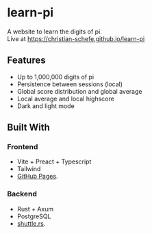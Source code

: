# learn-pi

A website to learn the digits of pi.<br>
Live at https://christian-schefe.github.io/learn-pi

## Features

- Up to 1,000,000 digits of pi
- Persistence between sessions (local)
- Global score distribution and global average
- Local average and local highscore
- Dark and light mode

## Built With

### Frontend
- Vite + Preact + Typescript
- Tailwind
- [GitHub Pages](https://pages.github.com).

### Backend
- Rust + Axum
- PostgreSQL
- [shuttle.rs](https://shuttle.rs).
